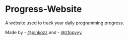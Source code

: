 # Progress-Website

A website used to track your daily programming progress.

Made by - [@pinkozz](https://github.com/pinkozz) and  - [@z1ppyyy](https://github.com/z1ppyyy)